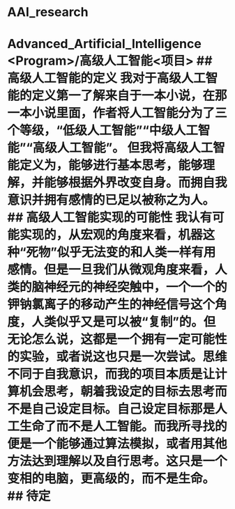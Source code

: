 # AAI_research
# Advanced_Artificial_Intelligence &lt;Program>/高级人工智能&lt;项目> ##   高级人工智能的定义   我对于高级人工智能的定义第一了解来自于一本小说，在那一本小说里面，作者将人工智能分为了三个等级，“低级人工智能”“中级人工智能”“高级人工智能”。 但我将高级人工智能定义为，能够进行基本思考，能够理解，并能够根据外界改变自身。而拥自我意识并拥有感情的已足以被称之为人。 ##   高级人工智能实现的可能性   我认有可能实现的，从宏观的角度来看，机器这种“死物”似乎无法变的和人类一样有用感情。但是一旦我们从微观角度来看，人类的脑神经元的神经突触中，一个一个的钾钠氯离子的移动产生的神经信号这个角度，人类似乎又是可以被“复制”的。但无论怎么说，这都是一个拥有一定可能性的实验，或者说这也只是一次尝试。思维不同于自我意识，而我的项目本质是让计算机会思考，朝着我设定的目标去思考而不是自己设定目标。自己设定目标那是人工生命了而不是人工智能。而我所寻找的便是一个能够通过算法模拟，或者用其他方法达到理解以及自行思考。这只是一个变相的电脑，更高级的，而不是生命。 ##   待定
